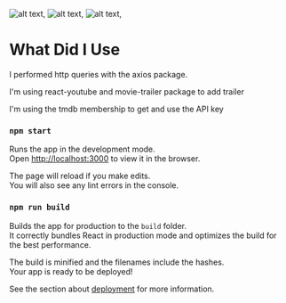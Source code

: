 ![alt text](https://cdn.discordapp.com/attachments/735611557370658846/793567457393508362/giris.jpg),
![alt text](https://cdn.discordapp.com/attachments/735611557370658846/793567611857272862/navbar.jpg),
![alt text](https://cdn.discordapp.com/attachments/735611557370658846/793567726782119986/fragman.jpg),

# What Did I Use

I performed http queries with the axios package.

I'm using react-youtube and movie-trailer package to add trailer

I'm using the tmdb membership to get and use the API key

### `npm start`

Runs the app in the development mode.\
Open [http://localhost:3000](http://localhost:3000) to view it in the browser.

The page will reload if you make edits.\
You will also see any lint errors in the console.

### `npm run build`

Builds the app for production to the `build` folder.\
It correctly bundles React in production mode and optimizes the build for the best performance.

The build is minified and the filenames include the hashes.\
Your app is ready to be deployed!

See the section about [deployment](https://facebook.github.io/create-react-app/docs/deployment) for more information.
